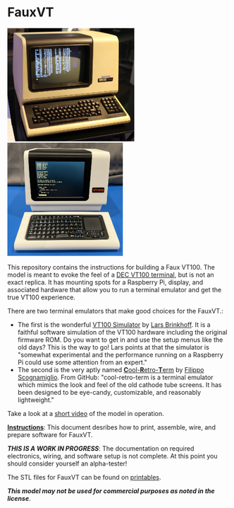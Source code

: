 # FauxVT

<img src="images/DEC_VT100_terminal.jpg" height="256"> <img src="images/Actual/Front_1.jpeg" height ="256"> 

This repository contains the instructions for building a Faux VT100. The model is meant to evoke the feel of a [DEC VT100 terminal](https://www.vt100.net), but is not an exact replica. It has mounting spots for a Raspberry Pi, display, and associated hardware that allow you to run a terminal emulator and get the true VT100 experience.

There are two terminal emulators that make good choices for the FauxVT.:

* The first is the wonderful [VT100 Simulator](https://github.com/larsbrinkhoff/terminal-simulator) by [Lars Brinkhoff](https://github.com/larsbrinkhoff). It is a faithful software simulation of the VT100 hardware including the original firmware ROM. Do you want to get in and use the setup menus like the old days? This is the way to go! Lars points at that the simulator is "somewhat experimental and the performance running on a Raspberry Pi could use some attention from an expert." 
* The second is the very aptly named [**C**ool-**R**etro-**T**erm](https://github.com/Swordfish90/cool-retro-term) by [Filippo Scognamiglio](https://github.com/Swordfish90). From GitHub: "cool-retro-term is a terminal emulator which mimics the look and feel of the old cathode tube screens. It has been designed to be eye-candy, customizable, and reasonably lightweight."

Take a look at a [short video](https://youtu.be/ITlj2mHSaQM) of the model in operation.

**[Instructions](Instructions.md)**: This document desribes how to print, assemble, wire, and prepare software for FauxVT.

***THIS IS A WORK IN PROGRESS***: The documentation on required electronics, wiring, and software setup is not complete. At this point you should consider yourself an alpha-tester!

The STL files for FauxVT can be found on [printables](https://www.printables.com/model/NNNNN).

***This model may not be used for commercial purposes as noted in the license***.
